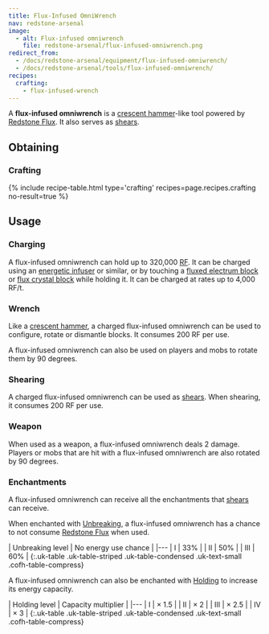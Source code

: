 ```yaml
---
title: Flux-Infused OmniWrench
nav: redstone-arsenal
image:
  - alt: Flux-infused omniwrench
    file: redstone-arsenal/flux-infused-omniwrench.png
redirect_from:
  - /docs/redstone-arsenal/equipment/flux-infused-omniwrench/
  - /docs/redstone-arsenal/tools/flux-infused-omniwrench/
recipes:
  crafting:
    - flux-infused-wrench
---
```


A **flux-infused omniwrench** is a [crescent
hammer](/docs/crescent-hammer/)-like tool powered by [Redstone
Flux](/docs/redstone-flux/). It also serves as
[shears](https://minecraft.gamepedia.com/Shears).


Obtaining
---------

### Crafting
{% include recipe-table.html type='crafting' recipes=page.recipes.crafting no-result=true %}


Usage
-----

### Charging
A flux-infused omniwrench can hold up to 320,000 [RF](/docs/redstone-flux/). It
can be charged using an [energetic infuser](/docs/energetic-infuser/) or
similar, or by touching a [fluxed electrum block](/docs/fluxed-electrum-block/)
or [flux crystal block](/docs/flux-crystal-block) while holding it. It can be
charged at rates up to 4,000 RF/t.

### Wrench
Like a [crescent hammer](/docs/crescent-hammer/), a charged flux-infused
omniwrench can be used to configure, rotate or dismantle blocks. It consumes 200
RF per use.

A flux-infused omniwrench can also be used on players and mobs to rotate them by
90 degrees.

### Shearing
A charged flux-infused omniwrench can be used as
[shears](https://minecraft.gamepedia.com/Shears). When shearing, it consumes 200
RF per use.

### Weapon
When used as a weapon, a flux-infused omniwrench deals 2 damage. Players or mobs
that are hit with a flux-infused omniwrench are also rotated by 90 degrees.

### Enchantments
A flux-infused omniwrench can receive all the enchantments that
[shears](https://minecraft.gamepedia.com/Shears) can receive.

When enchanted with [Unbreaking](https://minecraft.gamepedia.com/Unbreaking), a
flux-infused omniwrench has a chance to not consume [Redstone
Flux](/docs/redstone-flux/) when used.

| Unbreaking level | No energy use chance |
|---
| I | 33% |
| II | 50% |
| III | 60% |
{:.uk-table .uk-table-striped .uk-table-condensed .uk-text-small .cofh-table-compress}

A flux-infused omniwrench can also be enchanted with [Holding](/docs/holding/) to
increase its energy capacity.

| Holding level | Capacity multiplier |
|---
| I | × 1.5 |
| II | × 2 |
| III | × 2.5 |
| IV | × 3 |
{:.uk-table .uk-table-striped .uk-table-condensed .uk-text-small .cofh-table-compress}
